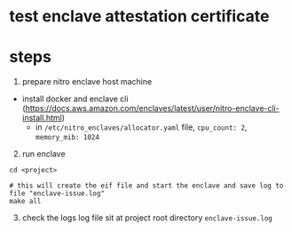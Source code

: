 # test enclave attestation certificate

# steps

1. prepare nitro enclave host machine
  - install docker and enclave cli (https://docs.aws.amazon.com/enclaves/latest/user/nitro-enclave-cli-install.html)
    - in `/etc/nitro_enclaves/allocator.yaml` file, `cpu_count: 2`, `memory_mib: 1024`

2. run enclave

```shell
cd <project>

# this will create the eif file and start the enclave and save log to file "enclave-issue.log"
make all
```

3. check the logs
log file sit at project root directory `enclave-issue.log`
